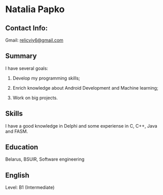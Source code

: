 # Natalia Papko

 ##  Contact Info:

 Gmail: relicviy6@gmail.com

 ##  Summary

 I have several goals: 
 1. Develop my programming skills;

 2. Enrich knowledge about Android Development and Machine learning;

 3. Work on big projects.

 ## Skills

 I have a good knowledge in Delphi and some experiense in C, C++, Java and FASM.

## Education

Belarus, BSUIR, Software engineering

## English

Level: B1 (Intermediate)

